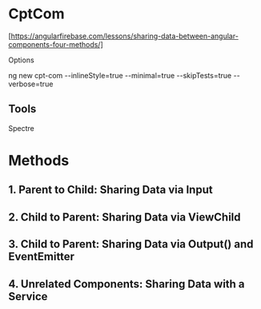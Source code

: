 # CptCom

[https://angularfirebase.com/lessons/sharing-data-between-angular-components-four-methods/]

Options

ng new cpt-com --inlineStyle=true --minimal=true --skipTests=true --verbose=true

## Tools

Spectre

# Methods

## 1. Parent to Child: Sharing Data via Input
## 2. Child to Parent: Sharing Data via ViewChild
## 3. Child to Parent: Sharing Data via Output() and EventEmitter
## 4. Unrelated Components: Sharing Data with a Service

